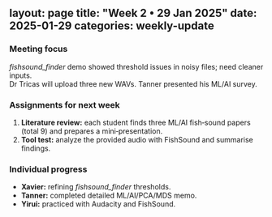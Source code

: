layout: page
title: "Week 2 • 29 Jan 2025"
date: 2025-01-29
categories: weekly-update
---

### Meeting focus
*fishsound_finder* demo showed threshold issues in noisy files; need cleaner inputs.  
Dr Tricas will upload three new WAVs. Tanner presented his ML/AI survey.

### Assignments for next week
1. **Literature review:** each student finds three ML/AI fish‑sound papers (total 9) and prepares a mini‑presentation.  
2. **Tool test:** analyze the provided audio with FishSound and summarise findings.

### Individual progress
- **Xavier:** refining *fishsound_finder* thresholds.  
- **Tanner:** completed detailed ML/AI/PCA/MDS memo.  
- **Yirui:** practiced with Audacity and FishSound.
